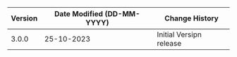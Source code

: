 | **Version** | **Date Modified (DD-MM-YYYY)** | **Change History**                          |
|-------------|--------------------------------|---------------------------------------------|
| 3.0.0       | 25-10-2023                     | Initial Versipn release                     |
